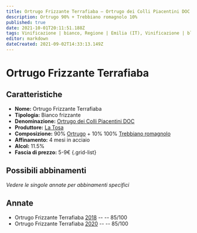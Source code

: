 ```yaml
---
title: Ortrugo Frizzante Terrafiaba – Ortrugo dei Colli Piacentini DOC – La Tosa – Emilia (IT) – 5-9€ – 3★
description: Ortrugo 90% + Trebbiano romagnolo 10%
published: true
date: 2021-10-01T20:11:51.188Z
tags: Vinificazione | bianco, Regione | Emilia (IT), Vinificazione | blend, Vinificazione | frizzante, Valutazioni | 3 stelle, Vitigni | Ortrugo, Vitigni | Trebbiano romagnolo, Prezzi | 5-9€
editor: markdown
dateCreated: 2021-09-02T14:33:13.149Z
---
```


# Ortrugo Frizzante Terrafiaba

## Caratteristiche
- **Nome:** Ortrugo Frizzante Terrafiaba
- **Tipologia:** Bianco frizzante
- **Denominazione:** [Ortrugo dei Colli Piacentini DOC](/denominazioni/Italia/Emilia/DOC-Colli-Piacentini)
- **Produttore:** [La Tosa](/produttori/Italia/Emilia/La-Tosa) 
- **Composizione:** 90% [Ortrugo](/vitigni/Italia/bacca-bianca/ortrugo) + 10% 100% [Trebbiano romagnolo](/vitigni/Italia/bacca-bianca/trebbiano-romagnolo)
- **Affinamento:** 4 mesi in acciaio
- **Alcol:** 11.5%
- **Fascia di prezzo:** 5-9€
{.grid-list}

## Possibili abbinamenti
*Vedere le singole annate per abbinamenti specifici*


## Annate
- Ortrugo Frizzante Terrafiaba [2018](/vini/Italia/Emilia/La-Tosa/Ortrugo-Frizzante-Terrafiaba/2018) -- <span class="star-3"></span> -- 85/100
- Ortrugo Frizzante Terrafiaba [2020](/vini/Italia/Emilia/La-Tosa/Ortrugo-Frizzante-Terrafiaba/2020) -- <span class="star-3"></span> -- 85/100

